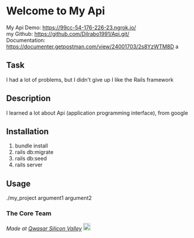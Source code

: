 # Welcome to My Api
My Api Demo: https://99cc-54-176-226-23.ngrok.io/ </br>
my Github: https://github.com/Dilrabo1991/Api.git/ </br>
Documentation: https://documenter.getpostman.com/view/24001703/2s8YzWTM8D
a

## Task
I had a lot of problems, but I didn't give up
I like the Rails framework

## Description
I learned a lot about Api (application programming interface), from google

## Installation
1. bundle install 
2. rails db:migrate 
3. rails db:seed 
4. rails server

## Usage

./my_project argument1 argument2


### The Core Team


<span><i>Made at <a href='https://qwasar.io'>Qwasar Silicon Valley</a></i></span>
<span><img alt='Qwasar Silicon Valley Logo' src='https://storage.googleapis.com/qwasar-public/qwasar-logo_50x50.png' width='20px'></span>